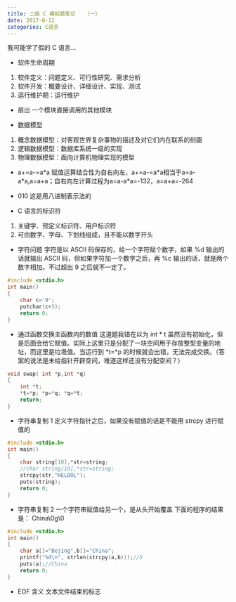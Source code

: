 ```yaml
---
title: 二级 C 模拟题笔记	（一）
date: 2017-8-12
categories: C语言
---
```


我可能学了假的 C 语言...
<!--more-->

- 软件生命周期
1. 软件定义：问题定义、可行性研究、需求分析
1. 软件开发：概要设计、详细设计、实现、测试
1. 运行维护期：运行维护

- 扇出
一个模块直接调用的其他模块

- 数据模型
1. 概念数据模型：对客观世界复杂事物的描述及对它们内在联系的刻画
2. 逻辑数据模型：数据库系统一级的实现
3. 物理数据模型：面向计算机物理实现的模型

- a+=a-=a\*a
赋值运算结合性为自右向左，a+=a-=a\*a相当于a=a-a\*a,a=a+a；自右向左计算过程为a=a-a\*a=-132，a=a+a=-264

- 010
这是用八进制表示法的

- C 语言的标识符
1. 关键字、预定义标识符、用户标识符
2. 可由数字、字母、下划线组成，且不能以数字开头

- 字符问题
字符是以 ASCII 码保存的，给一个字符赋个数字，如果 %d 输出的话就输出 ASCII 码，但如果字符加一个数字之后，再 %c 输出的话，就是两个数字相加。不过超出 9 之后就不一定了。
```c
#include <stdio.h>
int main()
{
	char c='9';
	putchar(c+3);
	return 0;
}
```

- 通过函数交换主函数内的数值
这道题我错在以为 int \* t 虽然没有初始化，但是后面会给它赋值。实际上这里只是分配了一块空间用于存放整型变量的地址，而这里是垃圾值。当运行到 \*t=\*p 的时候就会出错，无法完成交换。（答案的说法是未给指针开辟空间，难道这样还没有分配空间？）
```c
void swap( int *p,int *q)
{
	int *t;
	*t=*p; *p=*q; *q=*t;
	return;
}
```

- 字符串复制 1
定义字符指针之后，如果没有赋值的话是不能用 strcpy 进行赋值的
```c
#include <stdio.h>
int main()
{
	char string[10],*str=string;
	//char string[10],*str=string;
	strcpy(str,"HELDOL");
	puts(string);
	return 0;
} 
```
- 字符串复制 2
一个字符串赋值给另一个，是从头开始覆盖
下面的程序的结果是：
China\0g\0
```c
#include <stdio.h>
int main()
{
	char a[]="Bejing",b[]="China";
	printf("%d\n", strlen(strcpy(a,b)));//5
	puts(a);//China
	return 0;
} 
```
- EOF 含义
文本文件结束的标志

